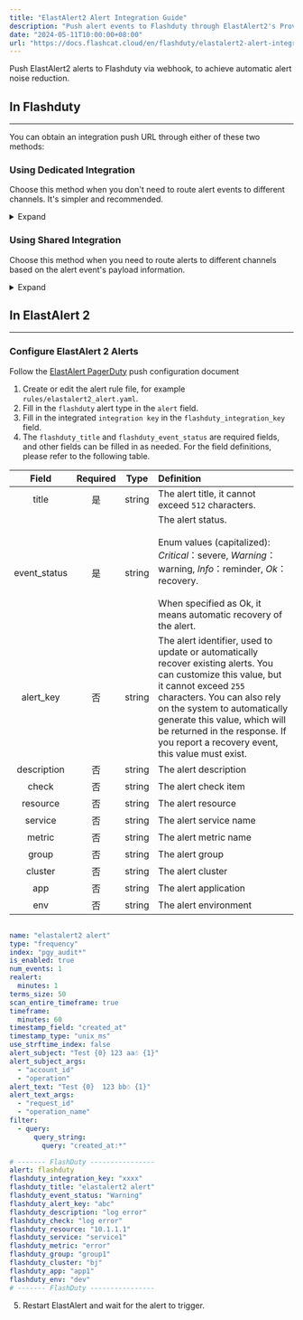 ```yaml
---
title: "ElastAlert2 Alert Integration Guide"
description: "Push alert events to Flashduty through ElastAlert2's Provider to achieve automated alert noise reduction."
date: "2024-05-11T10:00:00+08:00"
url: "https://docs.flashcat.cloud/en/flashduty/elastalert2-alert-integration-guide"
---
```


Push ElastAlert2 alerts to Flashduty via webhook, to achieve automatic alert noise reduction.

<div class="hide">

## In Flashduty
---
You can obtain an integration push URL through either of these two methods:

### Using Dedicated Integration

Choose this method when you don't need to route alert events to different channels. It's simpler and recommended.

<details>
  <summary>Expand</summary>
  
  1. Go to the Flashduty console, select **Channel**, and enter a channel's details page
  2. Select the **Integration** tab, click **Add Integration** to enter the integration page
  3. Choose **ElastAlert 2** integration and click **Save** to generate a card
  4. Click the generated card to view the **Integration Key**, copy it for later use, and you're done

</details>

### Using Shared Integration

Choose this method when you need to route alerts to different channels based on the alert event's payload information.

<details>
  <summary>Expand</summary>
  
  1. Go to the Flashduty console, select **Integration Center=>Alert Events** to enter the integration selection page
  2. Select **ElastAlert 2** integration:
        - **Integration Name**: Define a name for this integration
  3. Configure the default route and select the corresponding channel (after the integration is created, you can go to `Route` to configure more routing rules)
  4. Click **Save** and copy the newly generated **Integration Key** for later use
  5. Done
    
</details>
</div>


## In ElastAlert 2
---

### Configure ElastAlert 2 Alerts
Follow the [ElastAlert PagerDuty](https://elastalert2.readthedocs.io/en/latest/ruletypes.html) push configuration document

1. Create or edit the alert rule file, for example `rules/elastalert2_alert.yaml`.
2. Fill in the `flashduty` alert type in the `alert` field.
3. Fill in the integrated `integration key` in the `flashduty_integration_key` field.
4. The `flashduty_title` and `flashduty_event_status` are required fields, and other fields can be filled in as needed. For the field definitions, please refer to the following table.

Field|Required|Type|Definition
:-:|:-:|:-:|:---
| title       | 是   | string | The alert title, it cannot exceed `512` characters.
| event_status | 是   | string | The alert status.<br><br>Enum values (capitalized): *Critical*：severe, *Warning*：warning, *Info*：reminder, *Ok*：recovery.<br><br>When specified as Ok, it means automatic recovery of the alert.
| alert_key    | 否   | string | The alert identifier, used to update or automatically recover existing alerts. You can customize this value, but it cannot exceed `255` characters. You can also rely on the system to automatically generate this value, which will be returned in the response. If you report a recovery event, this value must exist.                     
| description  | 否   | string | The alert description
|   check     | 否   | string | The alert check item
|   resource     | 否   | string | The alert resource
|   service     | 否   | string  | The alert service name
|   metric     | 否   | string | The alert metric name
|   group     | 否   | string | The alert group
|   cluster     | 否   | string | The alert cluster
|   app     | 否   | string | The alert application
|   env     | 否   | string | The alert environment


```yaml

name: "elastalert2 alert"
type: "frequency"
index: "pgy_audit*"
is_enabled: true
num_events: 1
realert:
  minutes: 1
terms_size: 50
scan_entire_timeframe: true
timeframe:
  minutes: 60
timestamp_field: "created_at"
timestamp_type: "unix_ms"
use_strftime_index: false
alert_subject: "Test {0} 123 aa☃ {1}"
alert_subject_args:
  - "account_id"
  - "operation"
alert_text: "Test {0}  123 bb☃ {1}"
alert_text_args:
  - "request_id"
  - "operation_name"
filter:
  - query:
      query_string:
        query: "created_at:*"

# ------- FlashDuty ----------------
alert: flashduty
flashduty_integration_key: "xxxx"
flashduty_title: "elastalert2 alert"
flashduty_event_status: "Warning"
flashduty_alert_key: "abc"
flashduty_description: "log error"
flashduty_check: "log error"
flashduty_resource: "10.1.1.1"
flashduty_service: "service1"
flashduty_metric: "error"
flashduty_group: "group1"
flashduty_cluster: "bj"
flashduty_app: "app1"
flashduty_env: "dev"
# ------- FlashDuty ----------------
```

5. Restart ElastAlert and wait for the alert to trigger.